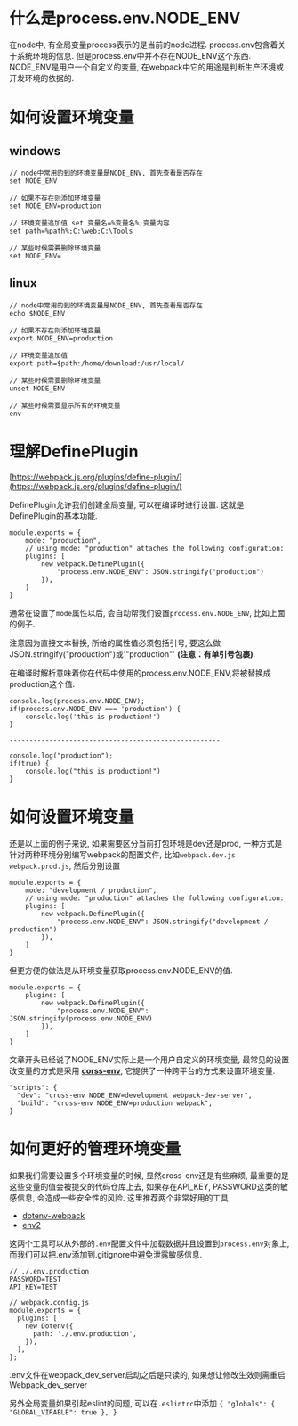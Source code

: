 # 什么是process.env.NODE_ENV

在node中, 有全局变量process表示的是当前的node进程. process.env包含着关于系统环境的信息. 但是process.env中并不存在NODE_ENV这个东西. NODE_ENV是用户一个自定义的变量, 在webpack中它的用途是判断生产环境或开发环境的依据的.

# 如何设置环境变量

## windows

    // node中常用的到的环境变量是NODE_ENV, 首先查看是否存在 
    set NODE_ENV 

    // 如果不存在则添加环境变量 
    set NODE_ENV=production 

    // 环境变量追加值 set 变量名=%变量名%;变量内容 
    set path=%path%;C:\web;C:\Tools 

    // 某些时候需要删除环境变量 
    set NODE_ENV=

## linux

    // node中常用的到的环境变量是NODE_ENV, 首先查看是否存在
    echo $NODE_ENV

    // 如果不存在则添加环境变量
    export NODE_ENV=production

    // 环境变量追加值
    export path=$path:/home/download:/usr/local/

    // 某些时候需要删除环境变量
    unset NODE_ENV

    // 某些时候需要显示所有的环境变量
    env

# 理解DefinePlugin

[https://webpack.js.org/plugins/define-plugin/](https://webpack.js.org/plugins/define-plugin/)

DefinePlugin允许我们创建全局变量, 可以在编译时进行设置. 这就是DefinePlugin的基本功能.

    module.exports = {
        mode: "production",
        // using mode: "production" attaches the following configuration:
        plugins: [
            new webpack.DefinePlugin({
                "process.env.NODE_ENV": JSON.stringify("production")
            }),
        ]
    }

通常在设置了`mode`属性以后, 会自动帮我们设置`process.env.NODE_ENV`, 比如上面的例子.

注意因为直接文本替换, 所给的属性值必须包括引号, 要这么做JSON.stringify("production")或'"production"' **(注意：有单引号包裹)**.

在编译时解析意味着你在代码中使用的process.env.NODE_ENV,将被替换成production这个值.

    console.log(process.env.NODE_ENV);
    if(process.env.NODE_ENV === 'production') {
        console.log('this is production!')
    }

    -----------------------------------------------------

    console.log("production");
    if(true) {
        console.log("this is production!")
    }

# 如何设置环境变量

还是以上面的例子来说, 如果需要区分当前打包环境是dev还是prod, 一种方式是针对两种环境分别编写webpack的配置文件, 比如`webpack.dev.js` `webpack.prod.js`, 然后分别设置

    module.exports = {
        mode: "development / production",
        // using mode: "production" attaches the following configuration:
        plugins: [
            new webpack.DefinePlugin({
                "process.env.NODE_ENV": JSON.stringify("development / production")
            }),
        ]
    }

但更方便的做法是从环境变量获取process.env.NODE_ENV的值.

    module.exports = {
        plugins: [
            new webpack.DefinePlugin({
                "process.env.NODE_ENV": JSON.stringify(process.env.NODE_ENV)
            }),
        ]
    }

文章开头已经说了NODE_ENV实际上是一个用户自定义的环境变量, 最常见的设置改变量的方式是采用 **[corss-env](https://github.com/kentcdodds/cross-env)**, 它提供了一种跨平台的方式来设置环境变量.

    "scripts": {
      "dev": "cross-env NODE_ENV=development webpack-dev-server",
      "build": "cross-env NODE_ENV=production webpack",
    }

# 如何更好的管理环境变量

如果我们需要设置多个环境变量的时候, 显然cross-env还是有些麻烦, 最重要的是这些变量的值会被提交的代码仓库上去, 如果存在API_KEY, PASSWORD这类的敏感信息, 会造成一些安全性的风险. 这里推荐两个非常好用的工具

*   [dotenv-webpack](https://github.com/mrsteele/dotenv-webpack)
*   [env2](https://github.com/dwyl/learn-environment-variables)

这两个工具可以从外部的`.env`配置文件中加载数据并且设置到`process.env`对象上, 而我们可以把.env添加到.gitignore中避免泄露敏感信息.

    // ./.env.production
    PASSWORD=TEST
    API_KEY=TEST

    // webpack.config.js
    module.exports = {
      plugins: [
        new Dotenv({
          path: './.env.production',
        }),
      ],
    };

.env文件在webpack_dev_server启动之后是只读的, 如果想让修改生效则需重启Webpack_dev_server

另外全局变量如果引起eslint的问题, 可以在`.eslintrc`中添加 `{ "globals": { "GLOBAL_VIRABLE": true }, }`
